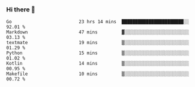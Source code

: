 ### Hi there 👋

<!--
**yeya24/yeya24** is a ✨ _special_ ✨ repository because its `README.md` (this file) appears on your GitHub profile.

Here are some ideas to get you started:

- 🔭 I’m currently working on ...
- 🌱 I’m currently learning ...
- 👯 I’m looking to collaborate on ...
- 🤔 I’m looking for help with ...
- 💬 Ask me about ...
- 📫 How to reach me: ...
- 😄 Pronouns: ...
- ⚡ Fun fact: ...
-->

<!--START_SECTION:waka-->

```text
Go                         23 hrs 14 mins  ███████████████████████░░   92.01 %
Markdown                   47 mins         ▓░░░░░░░░░░░░░░░░░░░░░░░░   03.13 %
textmate                   19 mins         ▒░░░░░░░░░░░░░░░░░░░░░░░░   01.29 %
Python                     15 mins         ▒░░░░░░░░░░░░░░░░░░░░░░░░   01.02 %
Kotlin                     14 mins         ▒░░░░░░░░░░░░░░░░░░░░░░░░   00.95 %
Makefile                   10 mins         ▒░░░░░░░░░░░░░░░░░░░░░░░░   00.72 %
```

<!--END_SECTION:waka-->
